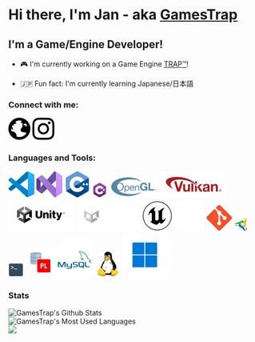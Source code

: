 # Hi there, I'm Jan - aka [GamesTrap][website]

## I'm a Game/Engine Developer!

- 🎮 I'm currently working on a Game Engine [TRAP™][enginewebsite]!
<!-- - ⚡ I'm currently learning about the exotic features of the Vulkan® API (Mesh shading, RayTracing)-->
<!-- - 🥅 2023 Goals: Bringing audio and multi-threading to TRAP™-->
- 🇯🇵 Fun fact: I'm currently learning Japanese/日本語

### Connect with me:

[![GamesTrap | Website](media/globe-dark.svg)][website]
[![GamesTrap | Instagram](media/instagram-dark.svg)][instagram]

### Languages and Tools:

![Visual Studio Code](media/vscode.svg)
![Visual Studio](media/visualstudio.svg)
![C++](media/cpp.svg)
![C#](media/cs.png)
![OpenGL®](media/opengl.svg)
![Vulkan®](media/vulkan.svg)
![Unity®](media/unity-dark.svg#gh-light-mode-only)
![Unity®](media/unity-light.svg#gh-dark-mode-only)
![Unreal® Engine](media/ue-dark.svg#gh-light-mode-only)
![Unreal® Engine](media/ue-light.svg#gh-dark-mode-only)
![Git](media/git.svg)
![Premake](media/premake.png)
![Terminal](media/terminal.png)
![Oracle® PL/SQL](media/plsql.svg)
![Oracle® MySQL](media/mysql.svg)
![Linux](media/tux.svg)
![Windows](media/win11.svg)

### Stats

![GamesTrap's Github Stats](https://github-readme-stats.gamestrap.vercel.app/api?username=GamesTrap&show_icons=true&count_private=true&hide_border=true&theme=transparent)  
![GamesTrap's Most Used Languages](https://github-readme-stats.gamestrap.vercel.app/api/top-langs/?username=GamesTrap&layout=compact&hide_border=true&count_private=true&langs_count=10&theme=transparent)  
[![](https://www.codewars.com/users/GamesTrap/badges/large)](https://www.codewars.com/users/GamesTrap)

[enginewebsite]: https://gamestrap.github.io/TRAP-Docs
[website]: https://trappedgames.de
[instagram]: https://www.instagram.com/gamestraplive/
